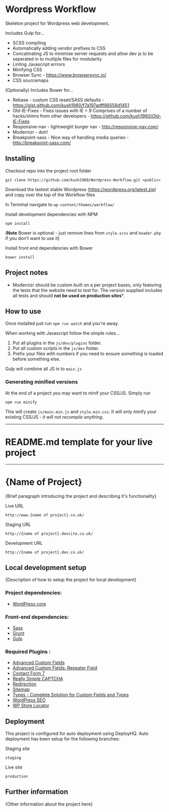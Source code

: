 # Wordpress Workflow

Skeleton project for Wordpress web development.

Includes Gulp for...

* SCSS compiling
* Automatically adding vendor prefixes to CSS
* Concatinating JS to minimise server requests and allow dev js to be seperated in to multiple files for modularity 
* Linting Javascript errrors
* Minifying CSS
* Browser Sync - https://www.browsersync.io/
* CSS sourcemaps

(Optionally) Includes Bower for...

* Rebase - custom CSS reset/SASS defaults - https://gist.github.com/kush1960/f7a197adff86558d1451
* Old-IE-Fixes - Fixes issues with IE < 9 Comprises of a number of hacks/shims from other developers - https://github.com/kush1960/Old-IE-Fixes
* Responsive-nav - lightweight burger nav - http://responsive-nav.com/
* Modernizr - duh!
* Breakpoint-sass - Nice way of handling media queries - http://breakpoint-sass.com/


## Installing

Checkout repo into the project root folder
```
git clone https://github.com/kush1960/Wordpress-Workflow.git <public>
```
Download the lastest stable Wordpress (https://wordpress.org/latest.zip) and copy over the top of the Workflow files

In Terminal navigate to `wp-content/themes/workflow/`

Install development dependencies with NPM
```
npm install
```
(**Note** Bower is optional - just remove lines from `style.scss` and `header.php` if you don't want to use it)

Install front end dependencies with Bower 
```
bower install
```


## Project notes

* Modernizr should be custom built on a per project bases, only featuring the tests that the website need to test for. The version supplied includes all tests and should **not be used on production sites***.


## How to use

Once installed just run `npm run watch` and you're away.

When working with Javascript follow the simple rules...

1. Put all plugins in the `js/dev/plugins` folder.
2. Put all custom scripts in the `js/dev` folder.
3. Prefix your files with numbers if you need to ensure something is loaded before something else.

Gulp will combine all JS in to `main.js` 

### Generating minified versions

At the end of a project you may want to minif your CSS/JS. Simply run
```
npm run minify
```
This will create `js/main.min.js` and `style.min.css`. It will only minify your existing CSS/JS - *it will not recompile anything*. 










-----------------------------------------

# README.md template for your live project #

-----------------------------------------



# {Name of Project} #


{Brief paragraph introducing the project and describing it's functionality}


Live URL 
```
http://www.{name of project}.co.uk/
```


Staging URL
```
http://{name of project}.devcite.co.uk/
```


Development URL
```
http://{name of project}.dev.co.uk/
```


## Local development setup ##


{Description of how to setup the project for local development}


### Project dependencies: 
+ [WordPress core](https://en-gb.wordpress.org/)


### Front-end dependencies: 


+ [Sass](http://sass-lang.com/)
+ [Grunt](http://gruntjs.com/)
+ [Gulp](http://gulpjs.com/)


### Required Plugins : 


+ [Advanced Custom Fields](https://en-gb.wordpress.org/plugins/advanced-custom-fields/)
+ [Advanced Custom Fields: Repeater Field](https://www.advancedcustomfields.com/add-ons/repeater-field/)
+ [Contact Form 7](https://wordpress.org/plugins/contact-form-7/)
+ [Really Simple CAPTCHA](https://wordpress.org/plugins/really-simple-captcha/)
+ [Redirection](https://wordpress.org/plugins/redirection/)
+ [Sitemap](https://wordpress.org/plugins/sitemap/)
+ [Types - Complete Solution for Custom Fields and Types](https://wp-types.com/)
+ [WordPress SEO](https://wordpress.org/plugins/wordpress-seo/)
+ [WP Store Locator](https://wordpress.org/plugins/wp-store-locator/)




## Deployment ##


This project is configured for auto deployment using DeployHQ. Auto deployment has been setup for the following branches:


Staging site
```
staging
```


Live site
```
production
```


## Further information ##


{Other information about the project here}
